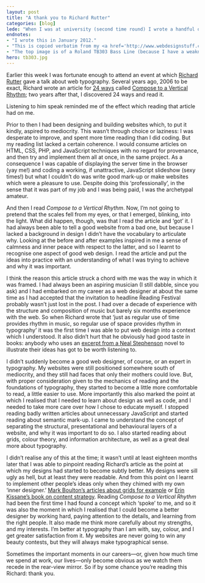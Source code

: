 ```yaml
---
layout: post
title: "A thank you to Richard Rutter"
categories: [blog]
lede: "When I was at university (second time round) I wrote a handful of blog posts, and this evening I stumbled across them. I was surprised to find them, although given that the web has a very long memory I shouldn't have been. Below is a post I wrote about a post that someone else wrote."
endnotes:
- "I wrote this in January 2012."
- "This is copied verbatim from my <a href='http://www.webdesignstuff.co.uk/jt008/'>apparently immortal university blog</a>. I've retitled it, although I've resisted the temptation to make any other edits despite cringing a little bit."
- "The top image is of a Roland TB303 Bass Line (because I have a weakness for bad jokes). From <a href='https://flic.kr/p/4iaV31'>Alexandre Dulaunoy via Flickr</a>."
hero: tb303.jpg
---
```


Earlier this week I was fortunate enough to attend an event at which [Richard Rutter](http://clagnut.com/) gave a talk about web typography. Several years ago, 2006 to be exact, Richard wrote an article for [24 ways](http://24ways.org/) called [Compose to a Vertical Rhythm](http://24ways.org/2006/compose-to-a-vertical-rhythm); two years after that, I discovered 24 ways and read it.

Listening to him speak reminded me of the effect which reading that article had on me.

Prior to then I had been designing and building websites which, to put it kindly, aspired to mediocrity. This wasn’t through choice or laziness: I was desperate to improve, and spent more time reading than I did coding. But my reading list lacked a certain coherence. I would consume articles on HTML, CSS, PHP, and JavaScript techniques with no regard for provenance, and then try and implement them all at once, in the same project. As a consequence I was capable of displaying the server time in the browser (yay me!) and coding a working, if unattractive, JavaScript slideshow (sexy times!) but what I couldn’t do was write good mark-up or make websites which were a pleasure to use. Despite doing this &lsquo;professionally&rsquo;, in the sense that it was part of my job and I was being paid, I was the archetypal amateur.

And then I read *Compose to a Vertical Rhythm*. Now, I’m not going to pretend that the scales fell from my eyes, or that I emerged, blinking, into the light. What did happen, though, was that I read the article and &lsquo;got&rsquo; it. I had always been able to tell a good website from a bad one, but because I lacked a background in design I didn’t have the vocabulary to articulate why. Looking at the before and after examples inspired in me a sense of calmness and inner peace with respect to the latter, and so I learnt to recognise one aspect of good web design. I read the article and put the ideas into practice with an understanding of what I was trying to achieve and why it was important.

I think the reason this article struck a chord with me was the way in which it was framed. I had always been an aspiring musician (I still dabble, since you ask) and I had embarked on my career as a web designer at about the same time as I had accepted that the invitation to headline Reading Festival probably wasn’t just lost in the post. I had over a decade of experience with the structure and composition of music but barely six months experience with the web. So when Richard wrote that &lsquo;just as regular use of time provides rhythm in music, so regular use of space provides rhythm in typography&rsquo; it was the first time I was able to put web design into a context which I understood. It also didn’t hurt that he obviously had good taste in books: anybody who uses an [excerpt from a Neal Stephenson](http://24ways.org/examples/compose-to-a-vertical-rhythm/example.html) novel to illustrate their ideas has got to be worth listening to.

I didn’t suddenly become a good web designer, of course, or an expert in typography. My websites were still positioned somewhere south of mediocrity, and they still had faces that only their mothers could love. But, with proper consideration given to the mechanics of reading and the foundations of typography, they started to become a little more comfortable to read, a little easier to use. More importantly this also marked the point at which I realised that I needed to learn about design as well as code, and I needed to take more care over how I chose to educate myself. I stopped reading badly written articles about unnecessary JavaScript and started reading about semantic mark-up. I came to understand the concept of separating the structural, presentational and behavioural layers of a website, and why it was important to do so. I also started reading about grids, colour theory, and information architecture, as well as a great deal more about typography.

I didn’t realise any of this at the time; it wasn’t until at least eighteen months later that I was able to pinpoint reading Richard’s article as the point at which my designs had started to become subtly better. My designs were sill ugly as hell, but at least they were readable. And from this point on I learnt to implement other people’s ideas only when they chimed with my own &lsquo;inner designer.&rsquo; [Mark Boulton’s articles about grids for example](http://www.markboulton.co.uk/journal/comments/five-simple-steps-to-designing-grid-systems-part-1) or [Erin Kissane’s book on content strategy](http://www.abookapart.com/products/the-elements-of-content-strategy). Reading *Compose to a Vertical Rhythm* had been the first time I had found a concept which ‘spoke’ to me, and so it was also the moment in which I realised that I could become a better designer by working hard, paying attention to the details, and learning from the right people. It also made me think more carefully about my strengths, and my interests. I’m better at typography than I am with, say, colour, and I get greater satisfaction from it. My websites are never going to win any beauty contests, but they will always make typographical sense.

Sometimes the important moments in our careers&#8212;or, given how much time we spend at work, our lives&#8212;only become obvious as we watch them recede in the rear-view mirror. So if by some chance you’re reading this Richard: thank you.